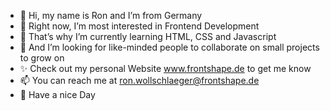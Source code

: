 - 👋 Hi, my name is Ron and I’m from Germany
- 👀 Right now, I’m most interested in Frontend Development
- 🌱 That’s why I’m currently learning HTML, CSS and Javascript
- 💞️ And I’m looking for like-minded people to collaborate on small projects to grow on
- ✨ Check out my personal Website www.frontshape.de to get me know
- 📫 You can reach me at ron.wollschlaeger@frontshape.de
- 👋 Have a nice Day
